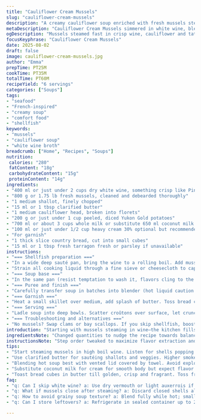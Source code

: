 ```yaml
---
title: "Cauliflower Cream Mussels"
slug: "cauliflower-cream-mussels"
description: "A creamy cauliflower soup enriched with fresh mussels steamed in white wine. Potatoes add body; fresh herbs and crunchy bread cubes finish it off. Variations include replacing milk with coconut milk for velvety texture or swapping mussels for clams. The cooking process centers on extracting deep flavors from shellfish broth and perfectly soft veggies. Timing dictated by texture and aroma rather than the clock. Comforting, layered, simple ingredients with a refined touch."
metaDescription: "Cauliflower Cream Mussels simmered in white wine, blended silky smooth, layered with tender potatoes, fresh tarragon crunch, and buttery toasted bread cubes."
ogDescription: "Mussels steamed fast in crisp wine, cauliflower and taters cooked till just soft, creamy soup whipped up with fresh herbs and crunchy bread cubes."
focusKeyphrase: "Cauliflower Cream Mussels"
date: 2025-08-02
draft: false
image: cauliflower-cream-mussels.jpg
author: "Emma"
prepTime: PT25M
cookTime: PT35M
totalTime: PT60M
recipeYield: "6 servings"
categories: ["Soups"]
tags:
- "seafood"
- "French-inspired"
- "creamy soup"
- "comfort food"
- "shellfish"
keywords:
- "mussels"
- "cauliflower soup"
- "white wine broth"
breadcrumb: ["Home", "Recipes", "Soups"]
nutrition: 
 calories: "280"
 fatContent: "18g"
 carbohydrateContent: "15g"
 proteinContent: "14g"
ingredients:
- "400 ml or just under 2 cups dry white wine, something crisp like Pinot Grigio"
- "800 g or 1.75 lb fresh mussels, cleaned and debearded thoroughly"
- "1 medium shallot, finely chopped"
- "15 ml or 1 tbsp clarified butter"
- "1 medium cauliflower head, broken into florets"
- "200 g or just under 1 cup peeled, diced Yukon Gold potatoes"
- "700 ml or about 3 cups whole milk or substitute 650 ml coconut milk for creaminess"
- "100 ml or just under 1/2 cup heavy cream 30% optional but recommended"
- "For garnish"
- "1 thick slice country bread, cut into small cubes"
- "15 ml or 1 tbsp fresh tarragon fresh or parsley if unavailable"
instructions:
- "=== Shellfish preparation ==="
- "In a wide deep sauté pan, bring the wine to a rolling boil. Add mussels immediately, cover tightly. Steam vigorously 4-6 minutes until all shells pop open with that satisfying clunk. That deep briny smell thickens the air. Remove pan from heat. Fish out mussels quickly — spread on a sheet pan in a single layer; they finish off cooking and cool fast this way. Discard any mussels staying shut, they’re no-good. Peel mussels carefully, get rid of stomach remnants. Set meat aside in a bowl."
- "Strain all cooking liquid through a fine sieve or cheesecloth to capture grit. You want about 500 ml broth; if short, stretch with mild fish stock or vegetable broth, never water. Reserve this liquid for later."
- "=== Soup base ==="
- "In the same pan (resist temptation to wash it, flavors cling to the bottom), melt butter over medium heat. Add shallot, sweat it slow-ish without color until translucency, soft and fragrant but not sweating it dry. Add cauliflower florets and potatoes next; coat them gently in butter and aromatics. Pour in milk and the reserved mussel broth. Salt sparingly; you can always salt more later. Bring soup to a gentle bubble, then reduce to low flame, cover. Cook until potatoes and cauliflower lose firmness – poke with a knife; should slip in easily but veggies not falling apart, around 17 minutes gives best texture here. Don’t skimp on cooking until tender; raw chunks ruin the creaminess."
- "=== Puree and finish ==="
- "Carefully transfer soup in batches into blender (hot liquid caution – blend while vented, lid covered with tea towel to avoid splatters). Blitz until totally smooth, velvety, no fibrous bits. Return soup to pan. Stir in cream slowly for richness. Add mussels back in, warm gently 2-3 minutes – too long and mussels toughen, too short they’re cold. Adjust salt and pepper to taste now; flavors marry better warming this way."
- "=== Garnish ==="
- "Heat a small skillet over medium, add splash of butter. Toss bread cubes in and sauté until golden, crisp, with that audible crunch and nutty aroma. Season lightly with salt and freshly cracked black pepper. Toss in chopped tarragon or parsley last moment to get that fresh herb punch, avoid overcooking herbs or they turn bitter."
- "=== Serving ==="
- "Ladle soup into deep bowls. Scatter croûtons over surface, let crunch partially soften in hot broth - texture contrast is key. Sprinkle more fresh herbs if desired. Serve immediately, with crusty bread on the side to soak up every drop."
- "=== Troubleshooting and alternatives ==="
- "No mussels? Swap clams or bay scallops. If you skip shellfish, boost broth with vegetable stock and a dash of smoked paprika or seaweed flakes for umami. Forget white wine? Dry vermouth or light auxerrois works fine; skip altogether and use mushroom broth to add depth. Coconut milk substitution thickens soup nicely but may alter flavor; omit cream if using coconut milk. Potato quantity can be tweaked; more potatoes make soup heavier, less makes it more cauliflower-forward. Always taste incrementally, seasonal vegetable sweetness changes salt need."
introduction: "Starting with mussels steaming in wine—the kitchen fills with that briny ocean breeze. The pop-crack of shells opening means flavor locked inside that broth to strain and save like liquid gold. Swapping onions for shallots here softens the taste, adds subtle sweetness. I tried replacing traditional milk with coconut milk once—resulted in silkier texture but changed the overall profile, so keep both versions in rotation for mood swings. Cooking the cauliflower and potatoes just right is key; overcooked veggies lead to dull soup, underdone chunks wreck the mouthfeel. So watch the fork glide through veggies—they're done when tender but not falling apart. Blending hot liquids demands caution—I'm never without a towel on the lid to prevent explosions. Cream is optional, but lends richness that mimics the ocean's mystery. Toasted bread cubes add crunch and grounding earthiness; fresh tarragon or parsley to brighten. You want contrast—liquid softness meets crisp texture meets herb freshness. Always a must for me. This is one of those dishes where patience, sensory cues, and subtle flavor choices pay off big time. No timers needed, trust your knife and nose. If mussels aren’t fresh or too sandy, don’t hesitate to swap shellfish or take a vegetarian detour. Coastal cooking with a touch of everyday practicality."
ingredientsNote: "Changed quantities to nudge the recipe towards balance; mussels a bit less but wine slightly more for good steaming liquor. Replaced onion with shallots for gentler aroma, and used clarified butter for cleaner flavor and higher smoke point. Potato variety matters—Yukon Gold gives a creamier purée; avoid starchy russets that turn gluey. Coconut milk optional but brings a tropical twist if cream isn’t available or you want dairy-free richness. Tarragon is sharper than chervil, so a smaller amount suffices. Country bread for garnish gives the best crunch and flavor; skip store-bought breadcrumbs—they absorb soup too quickly and get soggy fast. All liquids measured but always eyeball to fit your pot size; soup should coat spoon thick but still ladle. If short on broth, never add cold water directly—dilution kills flavor; warm broth or stock prevails. Basic salt and pepper at first; refine seasoning near the end since dairy and shellfish affect salt uptake. This mix shows work and knowledge with simple ingredients turned into layers of flavor."
instructionsNote: "Step order tweaked to maximize flavor extraction and reduce pan washing; mussels steamed first, juice strained, then use same pan to sweat aromatics—captures fond and integrates shellfish essence deeper into soup. Timing shifted ±2 minutes depending on ingredient size and pot; look for cauliflower soft enough to mash with spoon but not swimming in mush. Blending hot soup recommended; cold blending leaves grainy texture. Always cool mussels on tray to avoid overcooking and rubbery texture. Toast bread while soup simmers—saves time and lets you multitask. Croutons seasoned mid-cook so salt permeates without burning. Adding cream at reheat stage keeps it from separating. Taste as you go, seasoning anchored at finish. Common pitfalls: cooking mussels too long; overboiling soup without lid causes evaporation and flavor loss; rushing pureeing leaves fibrous chunks; neglecting to remove closed mussels runs risk of bitter, unsafe bites. Efficiency tip: reserve shells for stock or compost; reuse liquor for other seafood sauces if not using all soup broth. This layered approach yields a rustic yet refined soup, rewarding the observant cook."
tips:
- "Start steaming mussels in high boil wine. Listen for shells popping open quick. Remove any shut shells immediately; bitter and unsafe. Spread open mussels on tray to cool off fast, stops overcooking rubbery texture."
- "Use clarified butter for sautéing shallots and veggies. Higher smoke point means better fond under cauliflower and potatoes, deeper flavors stuck to pan no wash needed between steps. Slow sweat shallots till translucent, no color, releases sweetness but no bitterness."
- "Blending hot soup best with vented lid covered by towel. Avoid explosions and splatters. Puree in small batches, aim for velvety texture without fibrous bits. Cold blending can leave grainy, rough mouthfeel. Returns to pan, stir in cream slow or reject if dairy-free."
- "Substitute coconut milk for cream for smooth body but expect flavor shift. Skip cream if coconut added. Yukon Gold best for potato base; waxy enough to give creamy texture without gluey mush. Russets turn gluey, not right for silky soup."
- "Toast bread cubes in butter till golden, crisp and fragrant. Toss fresh tarragon last minute just off heat for sharp herb punch. Avoid overcooked herbs, they turn bitter. Salt lightly mid-toast for even seasoning and better crunch retention."
faq:
- "q: Can I skip white wine? a: Use dry vermouth or light auxerrois if available. Mushroom broth also works for depth. Avoid water dilution; kills flavor punch. Keep broth warm before adding to soup."
- "q: What if mussels close after steaming? a: Discard closed shells always. Could be dead or sandy. Overcooking causes rubber texture; cool quickly on tray to stop heat carryover. Swap clams or bay scallops for variation."
- "q: How to avoid grainy soup texture? a: Blend fully while hot; small batches with vented lid wrapped with towel. Cold blending leaves fibers floating. Taste thickness before cream; thin out cautiously with reserved broth if needed."
- "q: Can I store leftovers? a: Refrigerate in sealed container up to 2 days best. Reheat gently to avoid toughening mussels. Freeze broth separately without cream for longer. Creamy texture adjusts after thaw, may need stirring or extra liquid."

---
```

